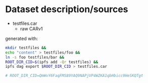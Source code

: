 # Dataset description/sources

- testfiles.car
  - raw CARv1

generated with:

```sh
mkdir testfiles &&
echo "content" > testfiles/foo &&
ln -s foo testfiles/bar &&
ROOT_DIR_CID=$(ipfs add -Qr testfiles) &&
ipfs dag export $ROOT_DIR_CID > testfiles.car

# ROOT_DIR_CID=QmWvY6FaqFMS89YAQ9NAPjVP4WZKA1qbHbicc9HeSKQTgt
```
